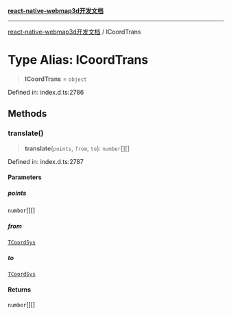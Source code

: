 [**react-native-webmap3d开发文档**](../README.md)

***

[react-native-webmap3d开发文档](../globals.md) / ICoordTrans

# Type Alias: ICoordTrans

> **ICoordTrans** = `object`

Defined in: index.d.ts:2786

## Methods

### translate()

> **translate**(`points`, `from`, `to`): `number`[][]

Defined in: index.d.ts:2787

#### Parameters

##### points

`number`[][]

##### from

[`TCoordSys`](TCoordSys.md)

##### to

[`TCoordSys`](TCoordSys.md)

#### Returns

`number`[][]
